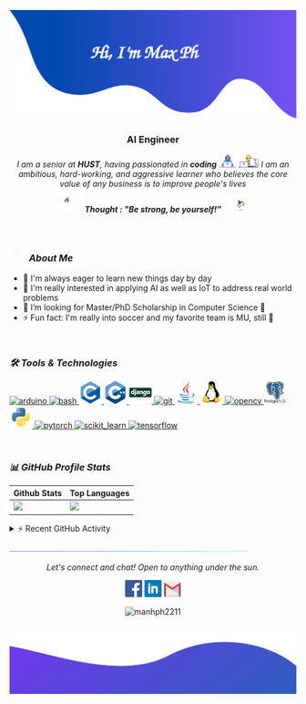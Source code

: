![alt text](./images/header.svg)

<h3 align="center">AI Engineer</h3>

<p align="center">
  <em>
    I am a senior at <b>HUST</b>, having passionated in <b>coding</b> <img src="./images/Developer.gif" width="30px">
     <img src="./images/Designer.gif" width="36px">  I am an ambitious, hard-working, and aggressive learner who believes the core value of any business is to improve people's lives</b>
  </em> 
  <br>
  <img src="./images/dog_2.gif" width="50" /> <b><i align="center">Thought : "Be strong, be yourself!”</i></b> <img src="./images/dog_1.gif" width="50" />
</p>

<br>

<!-- <img align="right" width=200px height=200px alt="side_sticker" src="./images/profile.jpg" /> -->
<!-- <img align="right" alt="GIF" src="https://github.com/abhisheknaiidu/abhisheknaiidu/blob/master/code.gif?raw=true" width="340" height="210" /> -->

### <img src="./images/stats.gif" width="30px"> ***About Me***
- 👋 I'm always eager to learn new things day by day
- 👯 I'm really interested in applying AI as well as IoT to address real world problems
- 🔭 I’m looking for Master/PhD Scholarship in Computer Science :raising_hand:
- ⚡ Fun fact: I'm really into soccer and my favorite team is MU, still 🙂
<br>

### ***🛠 Tools & Technologies***
<p align="left"> <a href="https://www.arduino.cc/" target="_blank"> <img src="https://cdn.worldvectorlogo.com/logos/arduino-1.svg" alt="arduino" width="50" height="40"/> </a> <a href="https://www.gnu.org/software/bash/" target="_blank"> <img src="https://www.vectorlogo.zone/logos/gnu_bash/gnu_bash-icon.svg" alt="bash" width="40" height="40"/> </a> <a href="https://www.cprogramming.com/" target="_blank"> <img src="https://raw.githubusercontent.com/devicons/devicon/master/icons/c/c-original.svg" alt="c" width="40" height="40"/> </a> <a href="https://www.w3schools.com/cpp/" target="_blank"> <img src="https://raw.githubusercontent.com/devicons/devicon/master/icons/cplusplus/cplusplus-original.svg" alt="cplusplus" width="40" height="40"/> </a> <a href="https://www.djangoproject.com/" target="_blank"> <img src="https://raw.githubusercontent.com/devicons/devicon/master/icons/django/django-original.svg" alt="django" width="40" height="40"/> </a>  <a href="https://git-scm.com/" target="_blank"> <img src="https://www.vectorlogo.zone/logos/git-scm/git-scm-icon.svg" alt="git" width="40" height="40"/> </a> <a href="https://www.java.com" target="_blank"> <img src="https://raw.githubusercontent.com/devicons/devicon/master/icons/java/java-original.svg" alt="java" width="40" height="40"/> </a> <a href="https://www.linux.org/" target="_blank"> <img src="https://raw.githubusercontent.com/devicons/devicon/master/icons/linux/linux-original.svg" alt="linux" width="40" height="40"/> </a> <a href="https://opencv.org/" target="_blank"> <img src="https://www.vectorlogo.zone/logos/opencv/opencv-icon.svg" alt="opencv" width="40" height="40"/> </a> <a href="https://www.postgresql.org" target="_blank"> <img src="https://raw.githubusercontent.com/devicons/devicon/master/icons/postgresql/postgresql-original-wordmark.svg" alt="postgresql" width="40" height="40"/> </a> <a href="https://www.python.org" target="_blank"> <img src="https://raw.githubusercontent.com/devicons/devicon/master/icons/python/python-original.svg" alt="python" width="40" height="40"/> </a> <a href="https://pytorch.org/" target="_blank"> <img src="https://www.vectorlogo.zone/logos/pytorch/pytorch-icon.svg" alt="pytorch" width="40" height="40"/> </a> <a href="https://scikit-learn.org/" target="_blank"> <img src="https://upload.wikimedia.org/wikipedia/commons/0/05/Scikit_learn_logo_small.svg" alt="scikit_learn" width="40" height="40"/> </a> <a href="https://www.tensorflow.org" target="_blank"> <img src="https://www.vectorlogo.zone/logos/tensorflow/tensorflow-icon.svg" alt="tensorflow" width="40" height="40"/> </a> </p>
<br>

### ***📊 GitHub Profile Stats***

|Github Stats | Top Languages |
|-------------|---------------|
|<img height="190em" src="https://github-readme-stats-eight-theta.vercel.app/api?username=manhph2211&show_icons=true&count_private=true&theme=react&hide_border=true&bg_color=1F222E&title_color=F85D7F&icon_color=F8D866" />|<img height="190em" src="https://github-readme-stats-eight-theta.vercel.app/api/top-langs/?username=manhph2211&layout=compact&langs_count=8&theme=react&hide_border=true&bg_color=1F222E&title_color=F85D7F&icon_color=F8D866&hide=jupyter%20notebook,java" />|
      
<details>
  <summary>⚡ Recent GitHub Activity</summary>
  <br>
   <img alt="Yashita's Activity Graph" src="https://activity-graph.herokuapp.com/graph?username=manhph2211&custom_title=manhph2211's%20Contribution%20Graph&bg_color=1F222E&color=F8D866&line=F85D7F&point=FFFFFF&hide_border=true" />
  <br/>
</details>

![divider](./images/divider.gif)

<p align="center">
  <i>Let's connect and chat! Open to anything under the sun.</i>

  <p align="center">
    	<code><a href="https://www.facebook.com/profile.php?id=100010363235671/"><img width="30px" src="./images/facebook.png" title="Facebook"/></a></code>
	<code><a href="https://www.linkedin.com/in/manh-pham-076926209/"><img width="30px" src="./images/linkedin.png" title="Linkedin"/></a></code>
	<code><a href="mailto:maxph22112000@gmail.com"><img width="30px" src="./images/gmail.png" title="Gmail"/></a></code>
  </p>

  <p align="center">
      <img src="https://visitor-badge.glitch.me/badge?page_id=manhph2211.manhph2211&label=Profile+Views" alt="manhph2211" />
  </p>
</p>

![alt text](./images/footer.svg)
